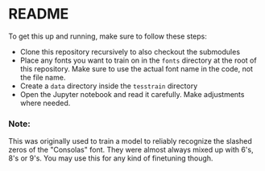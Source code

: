 # README
To get this up and running, make sure to follow these steps:
* Clone this repository recursively to also checkout the submodules
* Place any fonts you want to train on in the `fonts` directory at the root of this repository. Make sure to use the actual font name in the code, not the file name.
* Create a `data` directory inside the `tesstrain` directory
* Open the Jupyter notebook and read it carefully. Make adjustments where needed.

### Note:
This was originally used to train a model to reliably recognize the slashed zeros of the "Consolas" font. They were almost always mixed up with 6's, 8's or 9's. You may use this for any kind of finetuning though.

